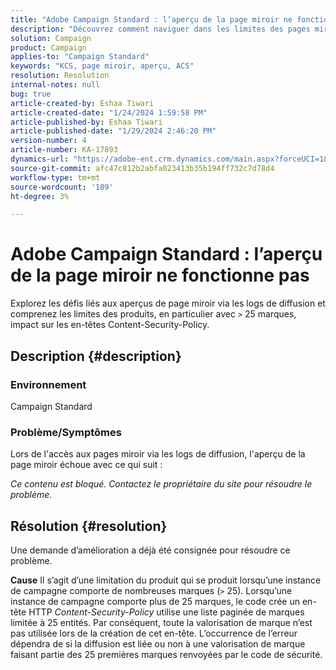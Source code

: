 ```yaml
---
title: "Adobe Campaign Standard : l’aperçu de la page miroir ne fonctionne pas"
description: "Découvrez comment naviguer dans les limites des pages miroir lors de l’accès aux logs de diffusion."
solution: Campaign
product: Campaign
applies-to: "Campaign Standard"
keywords: "KCS, page miroir, aperçu, ACS"
resolution: Resolution
internal-notes: null
bug: true
article-created-by: Eshaa Tiwari
article-created-date: "1/24/2024 1:59:58 PM"
article-published-by: Eshaa Tiwari
article-published-date: "1/29/2024 2:46:20 PM"
version-number: 4
article-number: KA-17893
dynamics-url: "https://adobe-ent.crm.dynamics.com/main.aspx?forceUCI=1&pagetype=entityrecord&etn=knowledgearticle&id=94fe50d8-c0ba-ee11-a569-6045bd006268"
source-git-commit: afc47c812b2abfa023413b35b194ff732c7d78d4
workflow-type: tm+mt
source-wordcount: '189'
ht-degree: 3%

---
```


# Adobe Campaign Standard : l’aperçu de la page miroir ne fonctionne pas


Explorez les défis liés aux aperçus de page miroir via les logs de diffusion et comprenez les limites des produits, en particulier avec `>` 25 marques, impact sur les en-têtes Content-Security-Policy.

## Description {#description}


### <b>Environnement</b>

Campaign Standard



### <b>Problème/Symptômes</b>

Lors de l&#39;accès aux pages miroir via les logs de diffusion, l&#39;aperçu de la page miroir échoue avec ce qui suit :

*Ce contenu est bloqué. Contactez le propriétaire du site pour résoudre le problème.*


## Résolution {#resolution}


Une demande d’amélioration a déjà été consignée pour résoudre ce problème.


<b>Cause</b>
Il s’agit d’une limitation du produit qui se produit lorsqu’une instance de campagne comporte de nombreuses marques (`>`  25). Lorsqu’une instance de campagne comporte plus de 25 marques, le code crée un en-tête HTTP *Content-Security-Policy* utilise une liste paginée de marques limitée à 25 entités. Par conséquent, toute la valorisation de marque n’est pas utilisée lors de la création de cet en-tête. L’occurrence de l’erreur dépendra de si la diffusion est liée ou non à une valorisation de marque faisant partie des 25 premières marques renvoyées par le code de sécurité.
